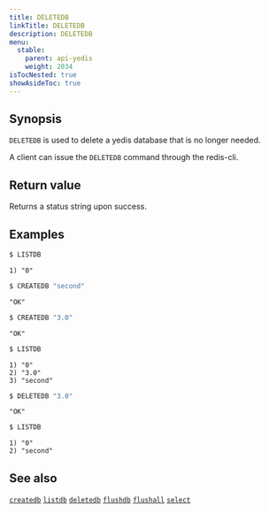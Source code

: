 ```yaml
---
title: DELETEDB
linkTitle: DELETEDB
description: DELETEDB
menu:
  stable:
    parent: api-yedis
    weight: 2034
isTocNested: true
showAsideToc: true
---
```


## Synopsis

`DELETEDB` is used to delete a yedis database that is no longer needed.

A client can issue the `DELETEDB` command through the redis-cli.

## Return value

Returns a status string upon success.

## Examples

```sh
$ LISTDB
```

```
1) "0"
```

```sh
$ CREATEDB "second"
```

```
"OK"
```

```sh
$ CREATEDB "3.0"
```

```
"OK"
```

```sh
$ LISTDB
```

```
1) "0"
2) "3.0"
3) "second"
```

```sh
$ DELETEDB "3.0"
```

```
"OK"
```

```sh
$ LISTDB
```

```
1) "0"
2) "second"
```

## See also

[`createdb`](../createdb/)
[`listdb`](../listdb/)
[`deletedb`](../deletedb/)
[`flushdb`](../flushdb/)
[`flushall`](../flushall/)
[`select`](../select/)
